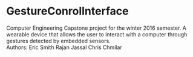 # GestureConrolInterface
Computer Engineering Capstone project for the winter 2016 semester. A wearable device that allows the user to interact with a computer through gestures detected by embedded sensors.  
Authors: Eric Smith Rajan Jassal Chris Chmilar
